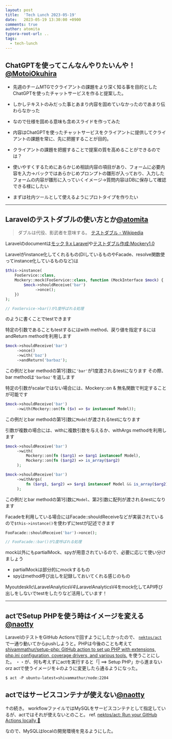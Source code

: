 ```yaml
---
layout: post
title:  'Tech Lunch 2023-05-19'
date:   2023-05-19 13:30:00 +0900
comments: true
author: atomita
typora-root-url: ..
tags:
  - tech-lunch
---
```


## ChatGPTを使ってこんなんやりたいんや！[@MotoiOkuhira](https://github.com/MotoiOkuhira)

- 先週のチームMTGでクライアントの課題をより深く知る事を目的としたChatGPTを使ったチャットサービスを作ると提案した。

- しかしテキストのみだった事とあまり内容を固めていなかったのであまり伝わらなかった ﻿

- なので仕様を固める意味も含めスライドを作ってみた

- 内容はChatGPTを使ったチャットサービスをクライアントに提供してクライアントの課題を常に、先に把握することが目的。

- クライアントの課題を把握することで提案の質を高めることができるのでは？

- 使いやすくするためにあらかじめ相談内容の項目があり、フォームに必要内容を入力→バックではあらかじめプロンプトの雛形が入っており、入力したフォームの内容が雛形に入っていくイメージ→質問内容はDBに保存して確認できる様にしたい

- まずは社内ツールとして使えるようにプロトタイプを作りたい

---

## Laravelのテストダブルの使い方とか[@atomita](https://github.com/atomita)

> ダブルは代役、影武者を意味する。
> [テストダブル - Wikipedia](https://ja.wikipedia.org/wiki/%E3%83%86%E3%82%B9%E3%83%88%E3%83%80%E3%83%96%E3%83%AB)

Laravelのdocumentは[モック 9.x Laravel](https://readouble.com/laravel/9.x/ja/mocking.html)や[テストダブル作成:Mockery1.0](https://readouble.com/mockery/1.0/ja/creating_test_doubles.html)

Laravelがinstance化してくれるもの(DIしているものやFacade、resolve関数使ってinstance化しているものなど)は

```php
$this->instance(
    FooService::class,
    Mockery::mock(FooService::class, function (MockInterface $mock) {
        $mock->shouldReceive('bar')
             ->once();
    })
);

// FooService->bar()が1度呼ばれる処理
```

のように書くことでtestできます

特定の引数であることもtestするにはwith method、戻り値を指定するにはandReturn methodを利用します

```php
$mock->shouldReceive('bar')
     ->once()
     ->with('baz')
     ->andReturn('barbaz');
```

この例だとbar methodの第1引数に`'bar'`が1度渡されるtestになります
その際、bar methodは`'barbaz'`を返します

特定の引数がscalarではない場合には、Mockery::on & 無名関数で判定することが可能です

```php
$mock->shouldReceive('bar')
     ->with(Mockery::on(fn ($v) => $v instanceof Model));
```

この例だとbar methodの第1引数に`Model`が渡されるtestになります

引数が複数の場合には、withに複数引数を与えるか、withArgs methodを利用します

```php
$mock->shouldReceive('bar')
     ->with(
         Mockery::on(fn ($arg1) => $arg1 instanceof Model),
         Mockery::on(fn ($arg2) => is_array($arg2)
     );
```

```php
$mock->shouldReceive('bar')
     ->withArgs(
         fn ($arg1, $arg2) => $arg1 instanceof Model && is_array($arg2))
     );
```

この例だとbar methodの第1引数に`Model`、第2引数に配列が渡されるtestになります

Facadeを利用している場合にはFacade::shouldReceiveなどが実装されているので`$this->instance()`を使わずにtestが記述できます

```php
FooFacade::shouldReceive('bar')->once();

// FooFacade::bar()が1度呼ばれる処理
```

mock以外にもpartialMock、spyが用意されているので、必要に応じて使い分けましょう

- partialMockは部分的にmockするもの
- spyはmethod呼び出しを記録しておいてくれる感じのもの

Myoutdeskllc\LaravelAnalyticsV4\LaravelAnalyticsV4をmock化してAPI呼び出しをしないでtestをしたりなど活用しています！


---

## actでSetup PHPを使う時はイメージを変える[@naotty](https://github.com/naotty)

LaravelのテストをGitHub Actionsで回すようにしたかったので、 [`nektos/act`](https://github.com/nektos/act) で一通り動いてからpushしようと。PHPは今後のことも考えて [shivammathur/setup\-php: GitHub action to set up PHP with extensions, php\.ini configuration, coverage drivers, and various tools\.](https://github.com/shivammathur/setup-php) を使うことにした。
・・が、何も考えずにactを実行すると「| ==> Setup PHP」から進まないorz
actで使うイメージを↓のように変更したら通るようになった。

```shell
$ act -P ubuntu-latest=shivammathur/node:2204
```

##  actではサービスコンテナが使えない[@naotty](https://github.com/naotty)
↑の続き。
workflowファイルではMySQLをサービスコンテナとして指定しているが、actではそれが使えないとのこと。
ref. [nektos/act: Run your GitHub Actions locally 🚀](https://github.com/nektos/act#known-issues)

なので、MySQLはlocalの開発環境を見るようにした。






